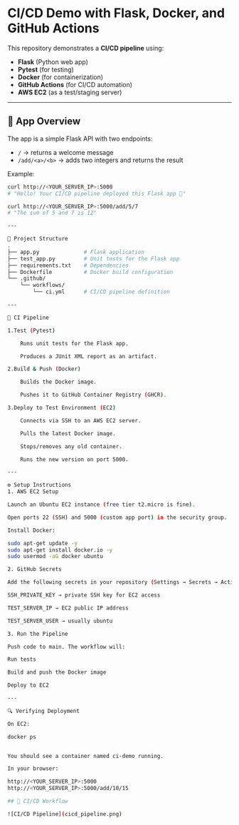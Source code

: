 # CI/CD Demo with Flask, Docker, and GitHub Actions

This repository demonstrates a **CI/CD pipeline** using:
- **Flask** (Python web app)
- **Pytest** (for testing)
- **Docker** (for containerization)
- **GitHub Actions** (for CI/CD automation)
- **AWS EC2** (as a test/staging server)

---

## 🚀 App Overview

The app is a simple Flask API with two endpoints:

- `/` → returns a welcome message  
- `/add/<a>/<b>` → adds two integers and returns the result  

Example:
```bash
curl http://<YOUR_SERVER_IP>:5000
# "Hello! Your CI/CD pipeline deployed this Flask app 🚀"

curl http://<YOUR_SERVER_IP>:5000/add/5/7
# "The sum of 5 and 7 is 12"

---

📂 Project Structure
.
├── app.py              # Flask application
├── test_app.py         # Unit tests for the Flask app
├── requirements.txt    # Dependencies
├── Dockerfile          # Docker build configuration
└── .github/
    └── workflows/
        └── ci.yml      # CI/CD pipeline definition

---

🧪 CI Pipeline

1.Test (Pytest)

    Runs unit tests for the Flask app.

    Produces a JUnit XML report as an artifact.

2.Build & Push (Docker)

    Builds the Docker image.

    Pushes it to GitHub Container Registry (GHCR).

3.Deploy to Test Environment (EC2)

    Connects via SSH to an AWS EC2 server.

    Pulls the latest Docker image.

    Stops/removes any old container.

    Runs the new version on port 5000.

---

⚙️ Setup Instructions
1. AWS EC2 Setup

Launch an Ubuntu EC2 instance (free tier t2.micro is fine).

Open ports 22 (SSH) and 5000 (custom app port) in the security group.

Install Docker:

sudo apt-get update -y
sudo apt-get install docker.io -y
sudo usermod -aG docker ubuntu

2. GitHub Secrets

Add the following secrets in your repository (Settings → Secrets → Actions):

SSH_PRIVATE_KEY → private SSH key for EC2 access

TEST_SERVER_IP → EC2 public IP address

TEST_SERVER_USER → usually ubuntu

3. Run the Pipeline

Push code to main. The workflow will:

Run tests

Build and push the Docker image

Deploy to EC2

---

🔍 Verifying Deployment

On EC2:

docker ps


You should see a container named ci-demo running.

In your browser:

http://<YOUR_SERVER_IP>:5000
http://<YOUR_SERVER_IP>:5000/add/10/15

## 🔄 CI/CD Workflow

![CI/CD Pipeline](cicd_pipeline.png)


